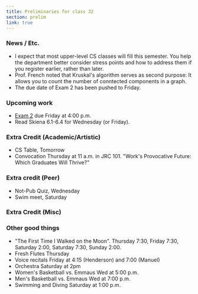 ```yaml
---
title: Preliminaries for class 32
section: prelim 
link: true
---
```

### News / Etc.

* I expect that most upper-level CS classes will fill this semester.
  You help the department better consider stress points and how to address
  them if you register earlier, rather than later.
* Prof. French noted that Kruskal's algorithm serves as second purpose:
  It allows you to count the number of conntected components in a graph.
* The due date of Exam 2 has been pushed to Friday.

### Upcoming work

* [Exam 2](../exams/exam02) due Friday at 4:00 p.m.
* Read Skiena 6.1-6.4 for Wednesday (or Friday).

### Extra Credit (Academic/Artistic)

* CS Table, Tomorrow
* Convocation Thursday at 11 a.m. in JRC 101.  "Work's Provocative Future: 
  Which Graduates Will Thrive?"

### Extra credit (Peer)

* Not-Pub Quiz, Wednesday
* Swim meet, Saturday

### Extra Credit (Misc)

### Other good things

* "The First Time I Walked on the Moon".  Thursday 7:30, Friday 7:30,
  Saturday 2:00, Saturday 7:30, Sunday 2:00.
* Fresh Flutes Thursday
* Voice recitals Friday at 4:15 (Henderson) and 7:00 (Manuel)
* Orchestra Saturday at 2pm
* Women's Basketball vs. Emmaus Wed at 5:00 p.m.
* Men's Basketball vs. Emmaus Wed at 7:00 p.m.
* Swimming and Diving Saturday at 1:00 p.m.


